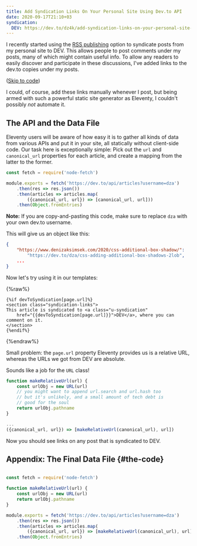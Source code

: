 ```yaml
---
title: Add Syndication Links On Your Personal Site Using Dev.to API
date: 2020-09-17T21:10+03
syndication:
  DEV: https://dev.to/dz4k/add-syndication-links-on-your-personal-site-using-dev-to-api-395
---
```


I recently started using the [RSS publishing][rsspub] option to syndicate posts from my personal site to DEV. This allows people to post comments under my posts, many of which might contain useful info. To allow any readers to easily discover and participate in these discussions, I've added links to the dev.to copies under my posts. 

([Skip to code](#the-code))

I could, of course, add these links manually whenever I post, but being armed with such a powerful static site generator as Eleventy, I couldn't possibly _not_ automate it.

## The API and the Data File

Eleventy users will be aware of how easy it is to gather all kinds of data from various APIs and put it in your site, all statically without client-side code. Our task here is exceptionally simple: Pick out the `url` and `canonical_url` properties for each article, and create a mapping from the latter to the former.

```js
const fetch = require('node-fetch')

module.exports = fetch('https://dev.to/api/articles?username=dza')
    .then(res => res.json())
    .then(articles => articles.map(
        ({canonical_url, url}) => [canonical_url, url]))
    .then(Object.fromEntries)
```

**Note:** If you are copy-and-pasting this code, make sure to replace `dza` with your own dev.to username.

This will give us an object like this:

```json
{
	"https://www.denizaksimsek.com/2020/css-additional-box-shadow/":
	    "https://dev.to/dza/css-adding-additional-box-shadows-2lob",
	...
}
```

Now let's try using it in our templates:

{%raw%}
```liquid
{%if devToSyndication[page.url]%}
<section class="syndication-links">
This article is syndicated to <a class="u-syndication" 
    href="{{devToSyndication[page.url]}}">DEV</a>, where you can comment on it.
</section>
{%endif%}
```
{%endraw%}

Small problem: the `page.url` property Eleventy provides us is a relative URL, whereas the URLs we got from DEV are absolute. 

Sounds like a job for the `URL` class!

```js
function makeRelativeUrl(url) {
	const urlObj = new URL(url)
	// you might want to append url.search and url.hash too
    // but it's unlikely, and a small amount of tech debt is
    // good for the soul
	return urlObj.pathname 
}

...
({canonical_url, url}) => [makeRelativeUrl(canonical_url), url])
```

Now you should see links on any post that is syndicated to DEV.

## Appendix: The Final Data File {#the-code}

```js

const fetch = require('node-fetch')

function makeRelativeUrl(url) {
	const urlObj = new URL(url)
	return urlObj.pathname
}

module.exports = fetch('https://dev.to/api/articles?username=dza')
    .then(res => res.json())
    .then(articles => articles.map(
        ({canonical_url, url}) => [makeRelativeUrl(canonical_url), url]))
    .then(Object.fromEntries)
```

[rsspub]:  https://dev.to/settings/publishing-from-rss
